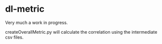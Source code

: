 # dl-metric
Very much a work in progress.

createOverallMetric.py will calculate the correlation using the intermediate csv files.
